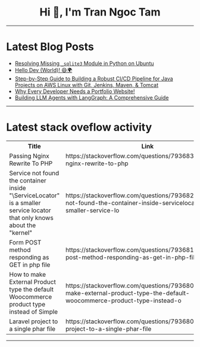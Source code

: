 <h1 align="center">Hi 👋, I'm Tran Ngoc Tam</h1>

---

# Latest Blog Posts 
<!-- BLOG-POST-LIST:START -->
- [Resolving Missing `_sqlite3` Module in Python on Ubuntu](https://dev.to/hastycodea/resolving-missing-sqlite3-module-in-python-on-ubuntu-47id)
- [Hello Dev &lpar;World&rpar;! 😄🌍](https://dev.to/crypto_dnvarchar_447169d/hello-dev-world-51on)
- [Step-by-Step Guide to Building a Robust CI/CD Pipeline for Java Projects on AWS Linux with Git, Jenkins, Maven, &amp; Tomcat](https://dev.to/khalifalmahmud0/step-by-step-guide-to-building-a-robust-cicd-pipeline-for-java-projects-on-aws-linux-with-git-4842)
- [Why Every Developer Needs a Portfolio Website!](https://dev.to/zeek04/why-every-developer-needs-a-portfolio-website-14j)
- [Building LLM Agents with LangGraph: A Comprehensive Guide](https://dev.to/chatgptnexus/2025011912-38-22-article-3b0h)
<!-- BLOG-POST-LIST:END -->

---

# Latest stack oveflow activity
<table>
  <tr><th>Title</th><th>Link</th></tr>
  <!-- STACKOVERFLOW:START --><tr><td>Passing Nginx Rewrite To PHP</td><td>https://stackoverflow.com/questions/79368358/passing-nginx-rewrite-to-php</td></tr><tr><td>Service not found the container inside &quot;\ServiceLocator&quot; is a smaller service locator that only knows about the &quot;kernel&quot;</td><td>https://stackoverflow.com/questions/79368262/service-not-found-the-container-inside-servicelocator-is-a-smaller-service-lo</td></tr><tr><td>Form POST method responding as GET in php file</td><td>https://stackoverflow.com/questions/79368188/form-post-method-responding-as-get-in-php-file</td></tr><tr><td>How to make External Product type the default Woocommerce product type instead of Simple</td><td>https://stackoverflow.com/questions/79368065/how-to-make-external-product-type-the-default-woocommerce-product-type-instead-o</td></tr><tr><td>Laravel project to a single phar file</td><td>https://stackoverflow.com/questions/79368011/laravel-project-to-a-single-phar-file</td></tr><!-- STACKOVERFLOW:END -->
</table>

---


